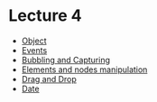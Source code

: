 <h1>
    Lecture 4
</h1>

<ul>
    <li>
        <a href="./01.md">Object</a>
    </li>
    <li>
        <a href="./02.md">Events</a>
    </li>
    <li>
        <a href="./03.md">Bubbling and Capturing</a>
    </li>
    <li>
        <a href="./04.md">Elements and nodes manipulation</a>
    </li>
    <li>
        <a href="./05.md">Drag and Drop</a>
    </li>
    <li>
        <a href="./06.md">Date</a>
    </li>
</ul>
